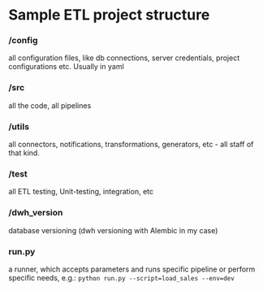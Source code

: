 # Sample ETL project structure

### /config 
all configuration files, like db connections, server credentials, project configurations etc. Usually in yaml

### /src 
all the code, all pipelines

### /utils 
all connectors, notifications, transformations, generators, etc - all staff of that kind.

### /test 
all ETL testing, Unit-testing, integration, etc

### /dwh_version
database versioning (dwh versioning with Alembic in my case)

### run.py
a runner, which accepts parameters and runs specific pipeline or perform specific needs, e.g.:
`python run.py --script=load_sales --env=dev`


